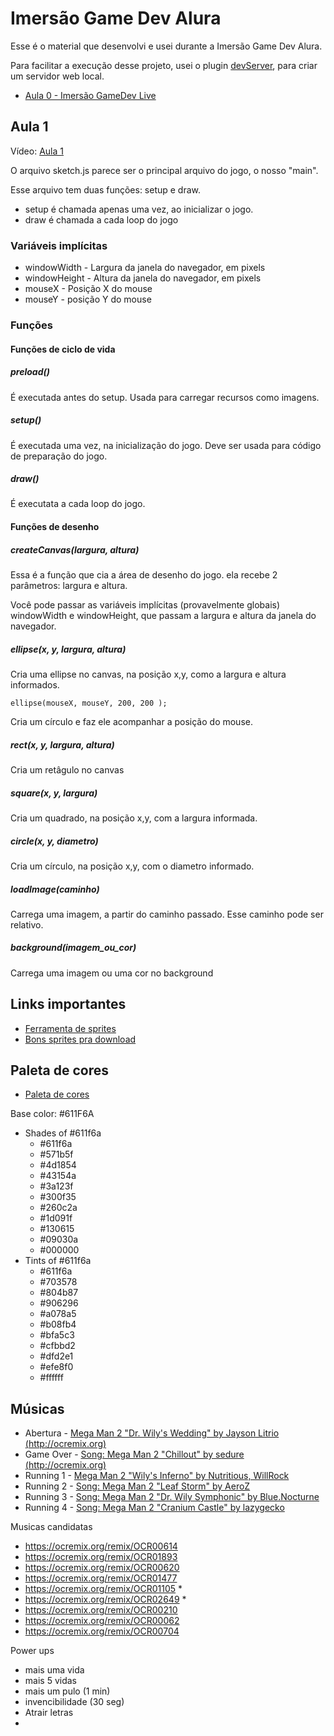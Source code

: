 # Imersão Game Dev Alura

Esse é o material que desenvolvi e usei durante a Imersão Game Dev Alura.

Para facilitar a execução desse projeto, usei o plugin [devServer](https://marketplace.visualstudio.com/items?itemName=ihuke.devServer), para criar um servidor web local.

- [Aula 0 - Imersão GameDev Live](https://www.youtube.com/watch?v=NAGb_i94UYo)

## Aula 1

Vídeo: [Aula 1](https://www.alura.com.br/imersao-gamedev-javascript/aula01-game-personagem-animacao)

O arquivo sketch.js parece ser o principal arquivo do jogo, o nosso "main".

Esse arquivo tem duas funções: setup e draw.

- setup é chamada apenas uma vez, ao inicializar o jogo.
- draw é chamada a cada loop do jogo

### Variáveis implícitas

- windowWidth - Largura da janela do navegador, em pixels
- windowHeight - Altura da janela do navegador, em pixels
- mouseX - Posição X do mouse
- mouseY - posição Y do mouse

### Funções

#### Funções de ciclo de vida

##### preload()

É executada antes do setup. Usada para carregar recursos como imagens.

##### setup()

É executada uma vez, na inicialização do jogo. Deve ser usada para código de preparação do jogo.

##### draw()

É executata a cada loop do jogo.

#### Funções de desenho

##### createCanvas(largura, altura)

Essa é a função que cia a área de desenho do jogo. ela recebe 2 parâmetros: largura e altura.

Você pode passar as variáveis implícitas (provavelmente globais) windowWidth e windowHeight, que passam a largura e altura da janela do navegador.

##### ellipse(x, y, largura, altura)

Cria uma ellipse no canvas, na posição x,y, como a largura e altura informados.

```ellipse(mouseX, mouseY, 200, 200 );```

Cria um círculo e faz ele acompanhar a posição do mouse.

##### rect(x, y, largura, altura)

Cria um retâgulo no canvas

##### square(x, y, largura)

Cria um quadrado, na posição x,y, com a largura informada.

##### circle(x, y, diametro)

Cria um círculo, na posição x,y, com o diametro informado.

##### loadImage(caminho)

Carrega uma imagem, a partir do caminho passado. Esse caminho pode ser
relativo.

##### background(imagem_ou_cor)

Carrega uma imagem ou uma cor no background

## Links importantes

- [Ferramenta de sprites](https://www.piskelapp.com/)
- [Bons sprites pra download](https://opengameart.org/users/bevouliincom)

## Paleta de cores

- [Paleta de cores](https://www.color-hex.com/color/611f6a)

Base color: #611F6A

- Shades of #611f6a
  - #611f6a
  - #571b5f
  - #4d1854
  - #43154a
  - #3a123f
  - #300f35
  - #260c2a
  - #1d091f
  - #130615
  - #09030a
  - #000000
- Tints of #611f6a
  - #611f6a
  - #703578
  - #804b87
  - #906296
  - #a078a5
  - #b08fb4
  - #bfa5c3
  - #cfbbd2
  - #dfd2e1
  - #efe8f0
  - #ffffff

## Músicas

- Abertura - [Mega Man 2 "Dr. Wily's Wedding" by Jayson Litrio (http://ocremix.org)](https://ocremix.org/remix/OCR01025)
- Game Over - [Song: Mega Man 2 "Chillout" by sedure (http://ocremix.org)](https://ocremix.org/remix/OCR01175)
- Running 1 - [Mega Man 2 "Wily's Inferno" by Nutritious, WillRock](https://ocremix.org/remix/OCR02926)
- Running 2 - [Song: Mega Man 2 "Leaf Storm" by AeroZ](https://ocremix.org/remix/OCR02224)
- Running 3 - [Song: Mega Man 2 "Dr. Wily Symphonic" by Blue.Nocturne](https://ocremix.org/remix/OCR01889)
- Running 4 - [Song: Mega Man 2 "Cranium Castle" by lazygecko](https://ocremix.org/remix/OCR00536)

Musicas candidatas
 - https://ocremix.org/remix/OCR00614
 - https://ocremix.org/remix/OCR01893
 - https://ocremix.org/remix/OCR00620
 - https://ocremix.org/remix/OCR01477
 - https://ocremix.org/remix/OCR01105 *
 - https://ocremix.org/remix/OCR02649 *
 - https://ocremix.org/remix/OCR00210
 - https://ocremix.org/remix/OCR00062
 - https://ocremix.org/remix/OCR00704

Power ups

- mais uma vida
- mais 5 vidas
- mais um pulo (1 min)
- invencibilidade (30 seg)
- Atrair letras
- 